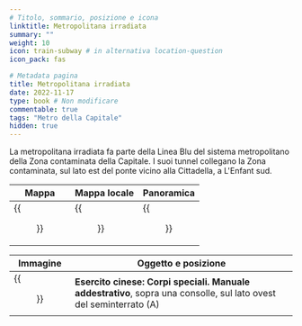 ```yaml
---
# Titolo, sommario, posizione e icona
linktitle: Metropolitana irradiata
summary: ""
weight: 10
icon: train-subway # in alternativa location-question
icon_pack: fas

# Metadata pagina
title: Metropolitana irradiata
date: 2022-11-17
type: book # Non modificare
commentable: true
tags: "Metro della Capitale"
hidden: true
---
```



La metropolitana irradiata fa parte della Linea Blu del sistema metropolitano della Zona contaminata della Capitale. I suoi tunnel collegano la Zona contaminata, sul lato est del ponte vicino alla Cittadella, a L'Enfant sud.

| Mappa | Mappa locale | Panoramica |
| ----- | ------------ | ---------- |
|  {{<figure src="Irradiated_Metro_loc.webp">}} |  {{<figure src="Metro_Irradiated_Metro 1.webp">}} |  {{<figure src="Irradiated_Metro_(CW) 1.webp">}} |

| Immagine | Oggetto e posizione |
| -------- | ------------------- |
| {{<figure src="FO3_CA_SOTM_Irradiated_Metro.webp">}}  | **Esercito cinese: Corpi speciali. Manuale addestrativo**, sopra una consolle, sul lato ovest del seminterrato (A)  |